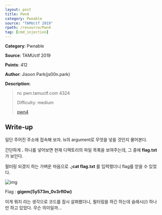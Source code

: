 ```yaml
---
layout: post
title: Pwn4
category: Pwnable
source: "TAMUctf 2019"
rpath: /resource/Pwn4
tag: [cmd_injection]
---
```


**Category**: Pwnable

**Source**: TAMUctf 2019

**Points**: 412

**Author**: Jisoon Park(js00n.park)

**Description:** 

> nc pwn.tamuctf.com 4324
> 
> Difficulty: medium
> 
> [pwn4]({{site.github.master}}{{page.rpath}}/pwn4)


## Write-up

일단 주어진 주소에 접속해 보자. ls의 argument로 무엇을 넣을 것인지 물어본다.

간단하게 **.** 하나를 넣어보면 현재 디렉토리의 파일 목록을 보여주는데, 그 중에 **flag.txt** 가 보인다.

필터링 되겠지 하는 가벼운 마음으로 **.;cat flag.txt** 를 입력했더니 flag를 얻을 수 있었다.

![img]({{page.rpath|prepend:site.baseurl}}/flag.png)

Flag : **gigem{5y573m_0v3rfl0w}**

이게 뭐지 라는 생각으로 코드를 잠시 살펴봤더니, 필터링을 하긴 하는데 슬래시(/) 하나만 하고 있었다. 무슨 의미일까...
